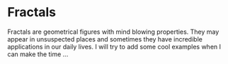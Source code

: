# Fractals
Fractals are geometrical figures with mind blowing properties. They may appear in unsuspected places and sometimes they have incredible applications in our daily lives.
I will try to add some cool examples when I can make the time ...